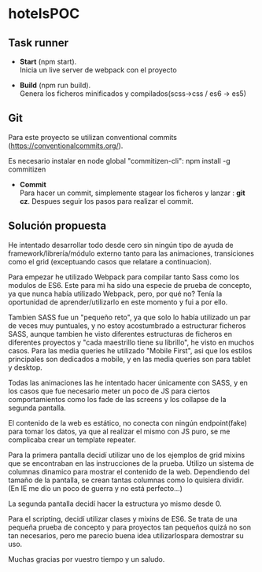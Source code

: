 # hotelsPOC

## Task runner
* **Start** (npm start).    
Inicia un live server de webpack con el proyecto

* **Build** (npm run build).   
Genera los ficheros minificados y compilados(scss->css / es6 -> es5)

## Git
Para este proyecto se utilizan conventional commits (https://conventionalcommits.org/).

Es necesario instalar en node global "commitizen-cli": npm install -g commitizen

* **Commit**   
Para hacer un commit, simplemente stagear los ficheros y lanzar : **git cz**. Despues seguir los pasos para realizar el commit.

## Solución propuesta

He intentado desarrollar todo desde cero sin ningún tipo de ayuda de framework/librería/módulo externo tanto para las animaciones, transiciones como el grid (exceptuando casos que relatare a continuacion).

Para empezar he utilizado Webpack para compilar tanto Sass como los modulos de ES6. Este para mi ha sido una especie de prueba de concepto, ya que nunca había utilizado Webpack, pero, por qué no? Tenía la oportunidad de aprender/utilizarlo en este momento y fui a por ello. 

Tambien SASS fue un "pequeño reto", ya que solo lo había utilizado un par de veces muy puntuales, y no estoy acostumbrado a estructurar ficheros SASS, aunque tambien he visto diferentes estructuras de ficheros en diferentes proyectos y "cada maestrillo tiene su librillo", he visto en muchos casos. Para las media queries he utilizado "Mobile First", asi que los estilos principales son dedicados a mobile, y en las media queries son para tablet y desktop.

Todas las animaciones las he intentado hacer únicamente con SASS, y en los casos que fue necesario meter un poco de JS para ciertos comportamientos como los fade de las screens y los collapse de la segunda pantalla.

El contenido de la web es estático, no conecta con ningún endpoint(fake) para tomar los datos, ya que al realizar el mismo con JS puro, se me complicaba crear un template repeater.

Para la primera pantalla decidí utilizar uno de los ejemplos de grid mixins que se encontraban en las instrucciones de la prueba. Utilizo un sistema de columnas dinamico para mostrar el contenido de la web. Dependiendo del tamaño de la pantalla, se crean tantas columnas como lo quisiera dividir. (En IE me dio un poco de guerra y no está perfecto...)

La segunda pantalla decidí hacer la estructura yo mismo desde 0.

Para el scripting, decidí utilizar clases y mixins de ES6. Se trata de una pequeña prueba de concepto y para proyectos tan pequeños quizá no son tan necesarios, pero me parecio buena idea utilizarlospara demostrar su uso.

Muchas gracias por vuestro tiempo y un saludo.
